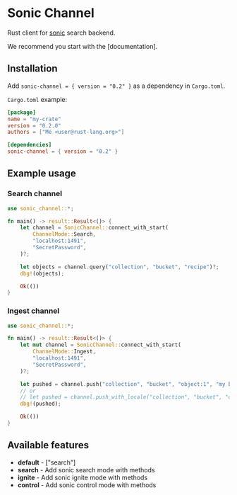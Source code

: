 # Sonic Channel

Rust client for [sonic] search backend.

We recommend you start with the [documentation].


## Installation

Add `sonic-channel = { version = "0.2" }` as a dependency in `Cargo.toml`.

`Cargo.toml` example:

```toml
[package]
name = "my-crate"
version = "0.2.0"
authors = ["Me <user@rust-lang.org>"]

[dependencies]
sonic-channel = { version = "0.2" }
```


## Example usage

### Search channel

```rust
use sonic_channel::*;

fn main() -> result::Result<()> {
    let channel = SonicChannel::connect_with_start(
        ChannelMode::Search,
        "localhost:1491",
        "SecretPassword",
    )?;

    let objects = channel.query("collection", "bucket", "recipe")?;
    dbg!(objects);

    Ok(())
}
```

### Ingest channel

```rust
use sonic_channel::*;

fn main() -> result::Result<()> {
    let mut channel = SonicChannel::connect_with_start(
        ChannelMode::Ingest,
        "localhost:1491",
        "SecretPassword",
    )?;

    let pushed = channel.push("collection", "bucket", "object:1", "my best recipe")?;
    // or
    // let pushed = channel.push_with_locale("collection", "bucket", "object:1", "Мой лучший рецепт", "rus")?;
    dbg!(pushed);

    Ok(())
}
```


## Available features

* **default** - ["search"]
* **search** - Add sonic search mode with methods
* **ignite** - Add sonic ignite mode with methods
* **control** - Add sonic control mode with methods


[sonic]: https://github.com/valeriansaliou/sonic
